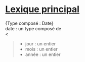 # <ins>Lexique principal</ins>

{Type composé : Date}  
date : un type composé de  
<  
> * jour : un entier  
> * mois : un entier  
> * année : un entier  
>  
